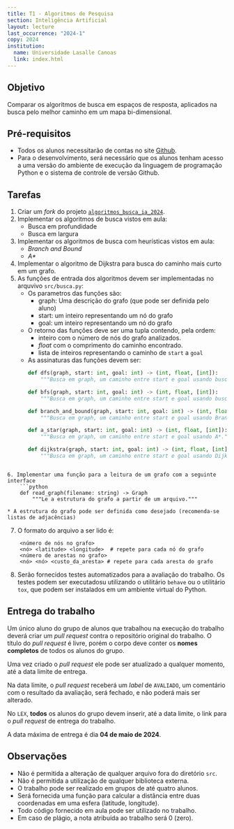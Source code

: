 ```yaml
---
title: T1 - Algoritmos de Pesquisa
section: Inteligência Artificial
layout: lecture
last_occurrence: "2024-1"
copy: 2024
institution:
  name: Universidade Lasalle Canoas
  link: index.html
---
```


## Objetivo

Comparar os algoritmos de busca em espaços de resposta, aplicados na busca pelo melhor caminho em um mapa bi-dimensional.

## Pré-requisitos

* Todos os alunos necessitarão de contas no site [Github](https://github.com).
* Para o desenvolvimento, será necessário que os alunos tenham acesso a uma versão do ambiente de execução da linguagem de programação Python e o sistema de controle de versão Github.

## Tarefas

1. Criar um _fork_ do projeto [`algoritmos_busca_ia_2024`](https://github.com/exercicios-programacao/algoritmos_busca_ia_2024).
2. Implementar os algoritmos de busca vistos em aula:
    * Busca em profundidade
    * Busca em largura
3. Implementar os algoritmos de busca com heurísticas vistos em aula:
    * _Branch and Bound_
    * _A\*_
4. Implementar o algoritmo de Dijkstra para busca do caminho mais curto em um grafo.
5. As funções de entrada dos algoritmos devem ser implementadas no arquvivo `src/busca.py`:
    * Os parametros das funções são:
        * graph: Uma descrição do grafo (que pode ser definida pelo aluno)
        * start: um inteiro representando um nó do grafo
        * goal: um inteiro representando um nó do grafo
    * O retorno das funções deve ser uma tupla contendo, pela ordem:
        * inteiro com o número de nós do grafo analizados.
        * _float_ com o comprimento do caminho encontrado.
        * lista de inteiros representando o caminho de `start` a `goal`
    * As assinaturas das funções devem ser:
        ```python
        def dfs(graph, start: int, goal: int) -> (int, float, [int]):
            """Busca em graph, um caminho entre start e goal usando busca em profundidade."""

        def bfs(graph, start: int, goal: int) -> (int, float, [int]):
            """Busca em graph, um caminho entre start e goal usando busca em largura."""

        def branch_and_bound(graph, start: int, goal: int) -> (int, float, [int]):
            """Busca em graph, um caminho entre start e goal usando Branch and Bound."""

        def a_star(graph, start: int, goal: int) -> (int, float, [int]):
            """Busca em graph, um caminho entre start e goal usando A*."""

        def dijkstra(graph, start: int, goal: int) -> (int, float, [int]):
            """Busca em graph, um caminho entre start e goal usando Dijkstra."""
```

6. Implementar uma função para a leitura de um grafo com a seguinte interface
    ```python
    def read_graph(filename: string) -> Graph
        """Le a estrutura do grafo a partir de um arquivo."""
```
    * A estrutura do grafo pode ser definida como desejado (recomenda-se listas de adjacências)
7. O formato do arquivo a ser lido é: 
```
    <número de nós no grafo>
    <nó> <latitude> <longitude>  # repete para cada nó do grafo
    <número de arestas no grafo>
    <nó> <nó> <custo_da_aresta> # repete para cada aresta do grafo
```

8. Serão fornecidos testes automatizados para a avaliação do trabalho. Os testes podem ser executadosu utilizando o utilitário `behave` ou o utilitário `tox`, que podem ser instalados em um ambiente virtual do Python.

## Entrega do trabalho

Um único aluno do grupo de alunos que trabalhou na execução do trabalho deverá criar um _pull request_ contra o repositório original do trabalho. O título do _pull request_ é livre, porém o corpo deve conter os **nomes completos** de todos os alunos do grupo.

Uma vez criado o _pull request_ ele pode ser atualizado a qualquer momento, até a data limite de entrega.

Na data limite, o _pull request_ receberá um _label_ de `AVALIADO`, um comentário com o resultado da avaliação, será fechado, e não poderá mais ser alterado.

No `LEX`, **todos** os alunos do grupo devem inserir, até a data limite, o link para o _pull request_ de entrega do trabalho.

A data máxima de entrega é dia **04 de maio de 2024**.

## Observações

* Não é permitida a alteração de qualquer arquivo fora do diretório `src`.
* Não é permitida a utilização de qualquer biblioteca externa.
* O trabalho pode ser realizado em grupos de até quatro alunos.
* Será fornecida uma função para calcular a distância entre duas coordenadas em uma esfera (latitude, longitude).
* Todo código fornecido em aula pode ser utilizado no trabalho.
* Em caso de plágio, a nota atribuída ao trabalho será 0 (zero).
